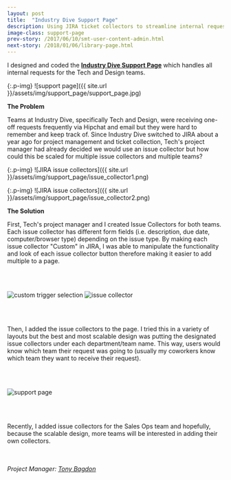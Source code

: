 ```yaml
---
layout: post
title:  "Industry Dive Support Page"
description: Using JIRA ticket collectors to streamline internal requests
image-class: support-page
prev-story: /2017/06/10/smt-user-content-admin.html
next-story: /2018/01/06/library-page.html
---
```


I designed and coded the **<a target="_blank" href="https://support.industrydive.com/">Industry Dive Support Page</a>** which handles all internal requests for the Tech and Design teams. 

{:.p-img}
![support page]({{ site.url }}/assets/img/support_page/support_page.jpg)

**The Problem**

Teams at Industry Dive, specifically Tech and Design, were receiving one-off requests frequently via Hipchat and email but they were hard to remember and keep track of. Since Industry Dive switched to JIRA about a year ago for project management and ticket collection, Tech's project manager had already decided we would use an issue collector but how could this be scaled for multiple issue collectors and multiple teams? 

{:.p-img}
![JIRA issue collectors]({{ site.url }}/assets/img/support_page/issue_collector1.png)

{:.p-img}
![JIRA issue collectors]({{ site.url }}/assets/img/support_page/issue_collector2.png)

**The Solution**

First, Tech's project manager and I created Issue Collectors for both teams. Each issue collector has different form fields (i.e. description, due date, computer/browser type) depending on the issue type. By making each issue collector "Custom" in JIRA, I was able to manipulate the functionality and look of each issue collector button therefore making it easier to add multiple to a page. 

<img alt="custom trigger selection" class="p-img" src="{{ site.url }}//assets/img/support_page/custom_trigger.png" style="margin: 3rem auto;">
<img alt="issue collector" class="p-img" src="{{ site.url }}//assets/img/support_page/issue_collector_popup.png" style="margin: 3rem auto;">

Then, I added the issue collectors to the page. I tried this in a variety of layouts but the best and most scalable design was putting the designated issue collectors under each department/team name. This way, users would know which team their request was going to (usually my coworkers know which team they want to receive their request). 

<img alt="support page" class="p-img" src="{{ site.url }}//assets/img/support_page/support_page_demo.gif" style="margin: 3rem auto;">

Recently, I added issue collectors for the Sales Ops team and hopefully, because the scalable design, more teams will be interested in adding their own collectors. 

<p style="font-style: italic; margin-top: 3rem;">Project Manager: <a target="_blank" href="https://www.linkedin.com/in/tonybagdon/">Tony Bagdon</a></p>

